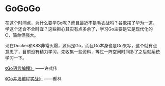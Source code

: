 # GoGoGo

在这个时间点，为什么要学Go呢？而且最近不是毛衣战吗？谷歌摆了华为一道，学这个还合不合时宜？这些担心其实有点多余了，学习Go主要是它是现代化的C，简单但强大。

现在Docker和K8S非常火爆，源码是Go，而且Go本身也是Go来写，这个就有点意思了，目前没有精力学习，先收集一些资料，等过一阵空闲时间多了之后就系统学习一下。

[《Go语言编程》](docs/Go语言编程.pdf) ——许式伟

[《Go并发编程实战》](docs/Go并发编程实战.pdf) ——郝林


